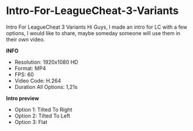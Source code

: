 # Intro-For-LeagueCheat-3-Variants
Intro For LeagueCheat 3 Variants
Hi Guys,
I made an intro for LC with a few options, I would like to share, maybe someday someone will use them in their own video.

**INFO**
- Resolution: 1920x1080 HD
- Format: MP4
- FPS: 60
- Video Code: H.264
- Duration All Options: 1,21s

**Intro preview**
- Option 1: Tilted To Right
- Option 2: Tilted To Left
- Option 3: Flat

